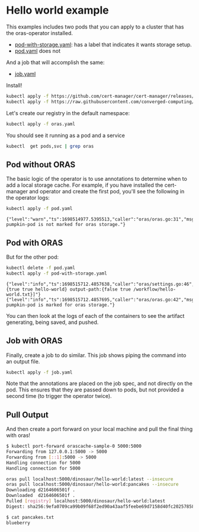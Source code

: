 # Hello world example

This examples includes two pods that you can apply to a cluster that has the oras-operator installed.

- [pod-with-storage.yaml](pod-with-storage.yaml): has a label that indicates it wants storage setup.
- [pod.yaml](pod.yaml) does not

And a job that will accomplish the same:

- [job.yaml](job.yaml)


Install!

```bash
kubectl apply -f https://github.com/cert-manager/cert-manager/releases/download/v1.13.1/cert-manager.yaml
kubectl apply -f https://raw.githubusercontent.com/converged-computing/oras-operator/main/examples/dist/oras-operator.yaml
```

Let's create our registry in the default namespace:

```bash
kubectl apply -f oras.yaml
```
You should see it running as a pod and a service

```bash
kubectl  get pods,svc | grep oras
```

## Pod without ORAS

The basic logic of the operator is to use annotations to determine when to add a local storage cache.
For example, if you have installed the cert-manager and operator and create the first pod, you'll see the following
in the operator logs:

```bash
kubectl apply -f pod.yaml
```
```console
{"level":"warn","ts":1698514977.5395513,"caller":"oras/oras.go:31","msg":"Pod pumpkin-pod is not marked for oras storage."}
```


## Pod with ORAS

But for the other pod:

```bash
kubectl delete -f pod.yaml
kubectl apply -f pod-with-storage.yaml
```
```console
{"level":"info","ts":1698515712.4857638,"caller":"oras/settings.go:46","msg":"map[identifier:{true true hello-world} output-path:{false true /workflow/hello-world.txt}]"}
{"level":"info","ts":1698515712.4857695,"caller":"oras/oras.go:42","msg":"Pod pumpkin-pod is marked for oras storage."}
```

You can then look at the logs of each of the containers to see the artifact generating, being saved, and pushed.

## Job with ORAS

Finally, create a job to do similar. This job shows piping the command into an output file.

```bash
kubectl apply -f job.yaml
```

Note that the annotations are placed on the job spec, and not directly on the pod. This ensures
that they are passed down to pods, but not provided a second time (to trigger the operator twice).

## Pull Output

And then create a port forward on your local machine and pull the final thing with oras!


```bash
$ kubectl port-forward orascache-sample-0 5000:5000
Forwarding from 127.0.0.1:5000 -> 5000
Forwarding from [::1]:5000 -> 5000
Handling connection for 5000
Handling connection for 5000
```

```bash
oras pull localhost:5000/dinosaur/hello-world:latest --insecure
oras pull localhost:5000/dinosaur/hello-world:pancakes --insecure
Downloading d2164606501f .
Downloaded  d2164606501f .
Pulled [registry] localhost:5000/dinosaur/hello-world:latest
Digest: sha256:9efa0709ca99b09f68f2ed90a43aaf5feebe69d7158d40fc2025785811f166cb
```
```bash
$ cat pancakes.txt 
blueberry
```

